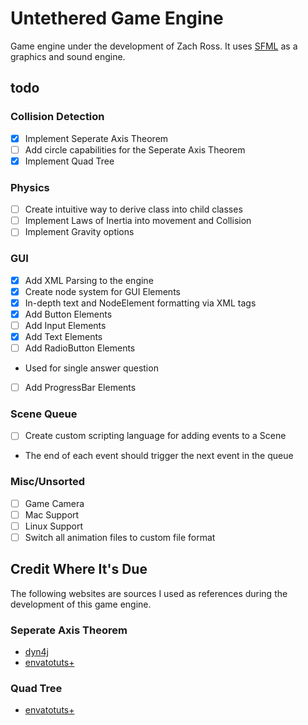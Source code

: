 # Untethered Game Engine
Game engine under the development of Zach Ross. It uses [SFML](http://www.sfml-dev.org) as a graphics and sound engine.
## todo
### Collision Detection
- [X] Implement Seperate Axis Theorem
- [ ] Add circle capabilities for the Seperate Axis Theorem
- [X] Implement Quad Tree

### Physics
- [ ] Create intuitive way to derive class into child classes
- [ ] Implement Laws of Inertia into movement and Collision
- [ ] Implement Gravity options

### GUI
- [X] Add XML Parsing to the engine
- [X] Create node system for GUI Elements
- [X] In-depth text and NodeElement formatting via XML tags
- [X] Add Button Elements
- [ ] Add Input Elements
- [X] Add Text Elements
- [ ] Add RadioButton Elements
 - Used for single answer question
- [ ] Add ProgressBar Elements

### Scene Queue
- [ ] Create custom scripting language for adding events to a Scene
- The end of each event should trigger the next event in the queue

### Misc/Unsorted
- [ ] Game Camera
- [ ] Mac Support
- [ ] Linux Support
- [ ] Switch all animation files to custom file format

## Credit Where It's Due
The following websites are sources I used as references during the development of this game engine. 

### Seperate Axis Theorem
- [dyn4j](http://www.dyn4j.org/2010/01/sat/)
- [envatotuts+](http://gamedevelopment.tutsplus.com/tutorials/collision-detection-using-the-separating-axis-theorem--gamedev-169)

### Quad Tree
- [envatotuts+](http://gamedevelopment.tutsplus.com/tutorials/quick-tip-use-quadtrees-to-detect-likely-collisions-in-2d-space--gamedev-374)
